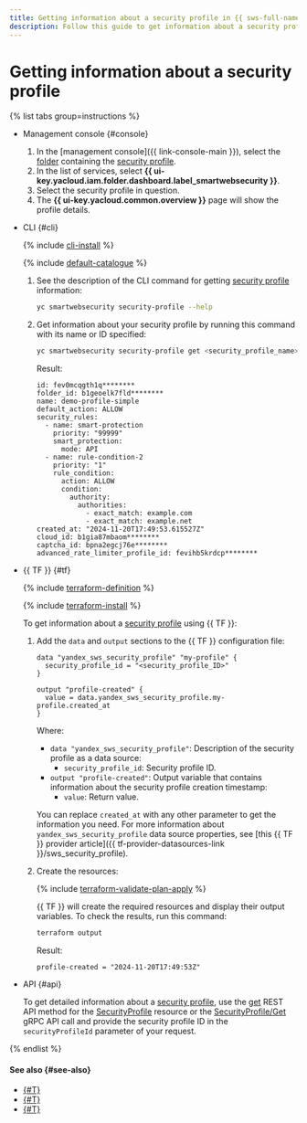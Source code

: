 ```yaml
---
title: Getting information about a security profile in {{ sws-full-name }}
description: Follow this guide to get information about a security profile in {{ sws-full-name }}.
---
```


# Getting information about a security profile

{% list tabs group=instructions %}

- Management console {#console}

  1. In the [management console]({{ link-console-main }}), select the [folder](../../resource-manager/concepts/resources-hierarchy.md#folder) containing the [security profile](../concepts/profiles.md).
  1. In the list of services, select **{{ ui-key.yacloud.iam.folder.dashboard.label_smartwebsecurity }}**.
  1. Select the security profile in question.
  1. The **{{ ui-key.yacloud.common.overview }}** page will show the profile details.

- CLI {#cli}

  {% include [cli-install](../../_includes/cli-install.md) %}

  {% include [default-catalogue](../../_includes/default-catalogue.md) %}

  1. See the description of the CLI command for getting [security profile](../concepts/profiles.md) information:

      ```bash
      yc smartwebsecurity security-profile --help
      ```

  1. Get information about your security profile by running this command with its name or ID specified:

      ```bash
      yc smartwebsecurity security-profile get <security_profile_name>
      ```

      Result:

      ```text
      id: fev0mcqgth1q********
      folder_id: b1geoelk7fld********
      name: demo-profile-simple
      default_action: ALLOW
      security_rules:
        - name: smart-protection
          priority: "99999"
          smart_protection:
            mode: API
        - name: rule-condition-2
          priority: "1"
          rule_condition:
            action: ALLOW
            condition:
              authority:
                authorities:
                  - exact_match: example.com
                  - exact_match: example.net
      created_at: "2024-11-20T17:49:53.615527Z"
      cloud_id: b1gia87mbaom********
      captcha_id: bpna2egcj76e********
      advanced_rate_limiter_profile_id: fevihb5krdcp********
      ```

- {{ TF }} {#tf}

  {% include [terraform-definition](../../_tutorials/_tutorials_includes/terraform-definition.md) %}

  {% include [terraform-install](../../_includes/terraform-install.md) %}

  To get information about a [security profile](../concepts/profiles.md) using {{ TF }}:

  1. Add the `data` and `output` sections to the {{ TF }} configuration file:

     ```hcl
     data "yandex_sws_security_profile" "my-profile" {
       security_profile_id = "<security_profile_ID>"
     }

     output "profile-created" {
       value = data.yandex_sws_security_profile.my-profile.created_at
     }
     ```

     Where:
     * `data "yandex_sws_security_profile"`: Description of the security profile as a data source:
       * `security_profile_id`: Security profile ID.
     * `output "profile-created"`: Output variable that contains information about the security profile creation timestamp:
       * `value`: Return value.

     You can replace `created_at` with any other parameter to get the information you need. For more information about `yandex_sws_security_profile` data source properties, see [this {{ TF }} provider article]({{ tf-provider-datasources-link }}/sws_security_profile).

  1. Create the resources:

     {% include [terraform-validate-plan-apply](../../_tutorials/_tutorials_includes/terraform-validate-plan-apply.md) %}

     {{ TF }} will create the required resources and display their output variables. To check the results, run this command:

     ```bash
     terraform output
     ```

     Result:

     ```text
     profile-created = "2024-11-20T17:49:53Z"
     ```

- API {#api}

  To get detailed information about a [security profile](../concepts/profiles.md), use the [get](../api-ref/SecurityProfile/get.md) REST API method for the [SecurityProfile](../api-ref/SecurityProfile/index.md) resource or the [SecurityProfile/Get](../api-ref/grpc/SecurityProfile/get.md) gRPC API call and provide the security profile ID in the `securityProfileId` parameter of your request.

{% endlist %}

#### See also {#see-also}

* [{#T}](operation-logs.md)
* [{#T}](waf-profile-get.md)
* [{#T}](arl-profile-get.md)
